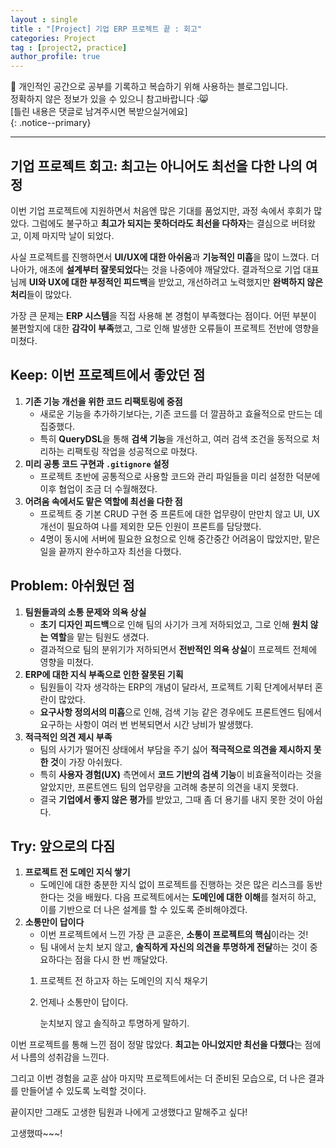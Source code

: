 ```yaml
---
layout : single
title : "[Project] 기업 ERP 프로젝트 끝 : 회고"
categories: Project
tag : [project2, practice]
author_profile: true
---
```


📌 개인적인 공간으로 공부를 기록하고 복습하기 위해 사용하는 블로그입니다. <br>
정확하지 않은 정보가 있을 수 있으니 참고바랍니다 :😸 <br>
[틀린 내용은 댓글로 남겨주시면 복받으실거에요]  
{: .notice--primary}

---

## 기업 프로젝트 회고: 최고는 아니어도 최선을 다한 나의 여정

이번 기업 프로젝트에 지원하면서 처음엔 많은 기대를 품었지만, 과정 속에서 후회가 많았다. 그럼에도 불구하고 **최고가 되지는 못하더라도 최선을 다하자**는 결심으로 버텨왔고, 이제 마지막 날이 되었다.

사실 프로젝트를 진행하면서 **UI/UX에 대한 아쉬움**과 **기능적인 미흡**을 많이 느꼈다. 더 나아가, 애초에 **설계부터 잘못되었다**는 것을 나중에야 깨달았다. 결과적으로 기업 대표님께 **UI와 UX에 대한 부정적인 피드백**을 받았고, 개선하려고 노력했지만 **완벽하지 않은 처리**들이 많았다.

가장 큰 문제는 **ERP 시스템**을 직접 사용해 본 경험이 부족했다는 점이다. 어떤 부분이 불편할지에 대한 **감각이 부족**했고, 그로 인해 발생한 오류들이 프로젝트 전반에 영향을 미쳤다.

## Keep: 이번 프로젝트에서 좋았던 점

1. **기존 기능 개선을 위한 코드 리팩토링에 중점**
    - 새로운 기능을 추가하기보다는, 기존 코드를 더 깔끔하고 효율적으로 만드는 데 집중했다.
    - 특히 **QueryDSL**을 통해 **검색 기능**을 개선하고, 여러 검색 조건을 동적으로 처리하는 리팩토링 작업을 성공적으로 마쳤다.
2. **미리 공통 코드 구현과 `.gitignore` 설정**
    - 프로젝트 초반에 공통적으로 사용할 코드와 관리 파일들을 미리 설정한 덕분에 이후 협업이 조금 더 수월해졌다.
3. **어려움 속에서도 맡은 역할에 최선을 다한 점**
    - 프로젝트 중 기본 CRUD 구현 중 프론트에 대한 업무량이 만만치 않고 UI, UX 개선이 필요하여 나를 제외한 모든 인원이 프론트를 담당했다.
    - 4명이 동시에 서버에 필요한 요청으로 인해 중간중간 어려움이 많았지만, 맡은 일을 끝까지 완수하고자 최선을 다했다.

 

## Problem: 아쉬웠던 점

1. **팀원들과의 소통 문제와 의욕 상실**
    - **초기 디자인 피드백**으로 인해 팀의 사기가 크게 저하되었고, 그로 인해 **원치 않는 역할**을 맡는 팀원도 생겼다.
    - 결과적으로 팀의 분위기가 저하되면서 **전반적인 의욕 상실**이 프로젝트 전체에 영향을 미쳤다.
2. **ERP에 대한 지식 부족으로 인한 잘못된 기획**
    - 팀원들이 각자 생각하는 ERP의 개념이 달라서, 프로젝트 기획 단계에서부터 혼란이 많았다.
    - **요구사항 정의서의 미흡**으로 인해, 검색 기능 같은 경우에도 프론트엔드 팀에서 요구하는 사항이 여러 번 번복되면서 시간 낭비가 발생했다.
3. **적극적인 의견 제시 부족**
    - 팀의 사기가 떨어진 상태에서 부담을 주기 싫어 **적극적으로 의견을 제시하지 못한 것**이 가장 아쉬웠다.
    - 특히 **사용자 경험(UX)** 측면에서 **코드 기반의 검색 기능**이 비효율적이라는 것을 알았지만, 프론트엔드 팀의 업무량을 고려해 충분히 의견을 내지 못했다.
    - 결국 **기업에서 좋지 않은 평가**를 받았고, 그때 좀 더 용기를 내지 못한 것이 아쉽다.

## Try: 앞으로의 다짐

1. **프로젝트 전 도메인 지식 쌓기**
    - 도메인에 대한 충분한 지식 없이 프로젝트를 진행하는 것은 많은 리스크를 동반한다는 것을 배웠다. 다음 프로젝트에서는 **도메인에 대한 이해**를 철저히 하고, 이를 기반으로 더 나은 설계를 할 수 있도록 준비해야겠다.
2. **소통만이 답이다**
    - 이번 프로젝트에서 느낀 가장 큰 교훈은, **소통이 프로젝트의 핵심**이라는 것!
    - 팀 내에서 눈치 보지 않고, **솔직하게 자신의 의견을 투명하게 전달**하는 것이 중요하다는 점을 다시 한 번 깨달았다.
    1. 프로젝트 전 하고자 하는 도메인의 지식 채우기
    2. 언제나 소통만이 답이다.
        
        눈치보지 않고 솔직하고 투명하게 말하기.
        

이번 프로젝트를 통해 느낀 점이 정말 많았다. **최고는 아니었지만 최선을 다했다**는 점에서 나름의 성취감을 느낀다. 

그리고 이번 경험을 교훈 삼아 마지막 프로젝트에서는 더 준비된 모습으로, 더 나은 결과를 만들어낼 수 있도록 노력할 것이다.

끝이지만 그래도 고생한 팀원과 나에게 고생했다고 말해주고 싶다!

고생했따~~~!



<br>
<br><br><br><br><br>